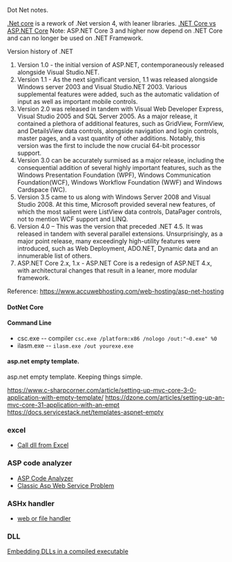 Dot Net notes.


[.Net core](https://dotnet.microsoft.com/learn/dotnet/what-is-dotnet)  is a rework of .Net version 4, with leaner libraries.
[.NET Core vs ASP.NET Core](https://stackoverflow.com/questions/44136118/net-core-vs-asp-net-core)   Note: ASP.NET Core 3 and higher now depend on .NET Core and can no longer be used on .NET Framework. 


Version history of .NET
1. Version 1.0 - the initial version of ASP.NET, contemporaneously released alongside Visual Studio.NET.
2. Version 1.1 - As the next significant version, 1.1 was released alongside Windows server 2003 and Visual Studio.NET 2003. Various supplemental features were added, such as the automatic validation of input as well as important mobile controls.
3. Version 2.0 was released in tandem with Visual Web Developer Express, Visual Studio 2005 and SQL Server 2005. As a major release, it contained a plethora of additional features, such as GridView, FormView, and DetailsView data controls, alongside navigation and login controls, master pages, and a vast quantity of other additions. Notably, this version was the first to include the now crucial 64-bit processor support.
4. Version 3.0 can be accurately surmised as a major release, including the consequential addition of several highly important features, such as the Windows Presentation Foundation (WPF), Windows Communication Foundation(WCF), Windows Workflow Foundation (WWF) and Windows Cardspace (WC).
5. Version 3.5 came to us along with Windows Server 2008 and Visual Studio 2008. At this time, Microsoft provided several new features, of which the most salient were ListView data controls, DataPager controls, not to mention WCF support and LINQ.
6. Version 4.0 – This was the version that preceded .NET 4.5. It was released in tandem with several parallel extensions. Unsurprisingly, as a major point release, many exceedingly high-utility features were introduced, such as Web Deployment, ADO.NET, Dynamic data and an innumerable list of others.
7. ASP.NET Core 2.x, 1.x - ASP.NET Core is a redesign of ASP.NET 4.x, with architectural changes that result in a leaner, more modular framework.

Reference:
https://www.accuwebhosting.com/web-hosting/asp-net-hosting

#### DotNet Core

#### Command Line
* csc.exe -- compiler ```csc.exe /platform:x86 /nologo /out:"~0.exe" %0```
* ilasm.exe -- ```ilasm.exe /out yourexe.exe```

#### asp.net empty template.
asp.net empty template. Keeping things simple.

https://www.c-sharpcorner.com/article/setting-up-mvc-core-3-0-application-with-empty-template/
https://dzone.com/articles/setting-up-an-mvc-core-31-application-with-an-empt
https://docs.servicestack.net/templates-aspnet-empty

### excel 
* [Call dll from Excel](https://docs.microsoft.com/en-us/office/client-developer/excel/how-to-access-dlls-in-excel)


### ASP code analyzer
* [ASP Code Analyzer](https://www.codeproject.com/Articles/11010/ASP-Code-Analyzer)
* [Classic Asp Web Service Problem](https://stackoverflow.com/questions/618621/classic-asp-web-service-problem?rq=1)

### ASHx handler
* [web or file handler](https://www.c-sharpcorner.com/uploadfile/prathore/what-is-an-ashx-file-handler-or-web-handler/)


### DLL
[Embedding DLLs in a compiled executable](https://stackoverflow.com/questions/189549/embedding-dlls-in-a-compiled-executable?rq=1)
